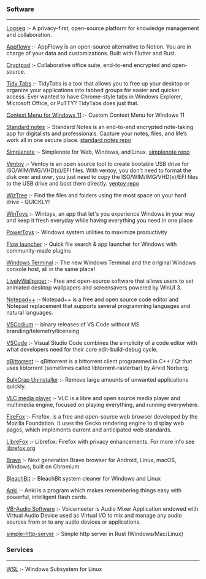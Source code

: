 ### Software
----------------------------------------------
[Logseq](https://github.com/logseq/logseq) :- A privacy-first, open-source platform for knowledge management and collaboration.

[Appflowy](https://github.com/AppFlowy-IO/appflowy) :- AppFlowy is an open-source alternative to Notion. You are in charge of your data and customizations. Built with Flutter and Rust.

[Cryptpad](https://github.com/cryptpad/cryptpad) :- Collaborative office suite, end-to-end encrypted and open-source.

[Tidy Tabs](https://apps.microsoft.com/store/detail/tidytabs/XPDLJXH603QVT8) :- TidyTabs is a tool that allows you to free up your desktop or organize your applications into tabbed groups for easier and quicker access. Ever wanted to have Chrome-style tabs in Windows Explorer, Microsoft Office, or PuTTY? TidyTabs does just that.

[Context Menu for Windows 11](https://github.com/ikas-mc/ContextMenuForWindows11) :- Custom Context Menu for Windows 11

[Standard notes](https://standardnotes.com/) :- Standard Notes is an end-to-end encrypted note-taking app for digitalists and professionals. Capture your notes, files, and life’s work all in one secure place. [standard notes repo](https://github.com/standardnotes/app)

[Simplenote](https://simplenote.com/) :- Simplenote for Web, Windows, and Linux. [simplenote repo](https://github.com/Automattic/simplenote-electron)

[Ventoy](https://www.ventoy.net/en/index.html) :- Ventoy is an open source tool to create bootable USB drive for ISO/WIM/IMG/VHD(x)/EFI files. With ventoy, you don't need to format the disk over and over, you just need to copy the ISO/WIM/IMG/VHD(x)/EFI files to the USB drive and boot them directly. [ventoy repo](https://github.com/ventoy/Ventoy)

[WizTree](https://diskanalyzer.com/) :- Find the files and folders using the most space on your hard drive - QUICKLY!

[WinToys](https://apps.microsoft.com/store/detail/wintoys/9P8LTPGCBZXD) :- Wintoys, an app that let's you experience Windows in your way and keep it fresh everyday while having everything you need in one place

[PowerToys](https://github.com/microsoft/PowerToys) :- Windows system utilities to maximize productivity 

[Flow launcher](https://github.com/Flow-Launcher/Flow.Launcher) :- Quick file search & app launcher for Windows with community-made plugins 

[Windows Terminal](https://github.com/microsoft/terminal) :- The new Windows Terminal and the original Windows console host, all in the same place! 

[LivelyWallpaper](https://github.com/rocksdanister/lively) :- Free and open-source software that allows users to set animated desktop wallpapers and screensavers powered by WinUI 3. 

[Notepad++](https://github.com/notepad-plus-plus/notepad-plus-plus) :- Notepad++ is a free and open source code editor and Notepad replacement that supports several programming languages and natural languages.

[VSCodium](https://github.com/VSCodium/vscodium) :- binary releases of VS Code without MS branding/telemetry/licensing 

[VSCode](https://github.com/microsoft/vscode) :- Visual Studio Code combines the simplicity of a code editor with what developers need for their core edit-build-debug cycle. 

[qBittorrent](https://github.com/qbittorrent/qBittorrent) :- qBittorrent is a bittorrent client programmed in C++ / Qt that uses libtorrent (sometimes called libtorrent-rasterbar) by Arvid Norberg.

[BulkCrap Uninstaller](https://github.com/Klocman/Bulk-Crap-Uninstaller) :- Remove large amounts of unwanted applications quickly. 

[VLC media player](https://github.com/videolan/vlc) :- VLC is a libre and open source media player and multimedia engine, focused on playing everything, and running everywhere.

[FireFox](https://www.mozilla.org/en-US/firefox/new/) :- Firefox, is a free and open-source web browser developed by the Mozilla Foundation. It uses the Gecko rendering engine to display web pages, which implements current and anticipated web standards.

[LibreFox](https://github.com/intika/Librefox) :- Librefox: Firefox with privacy enhancements. For more info see [librefox.org](https://librefox.org/)

[Brave](https://github.com/brave/brave-browser) :- Next generation Brave browser for Android, Linux, macOS, Windows, built on Chromium. 

[BleachBit](https://github.com/bleachbit/bleachbit) :- BleachBit system cleaner for Windows and Linux 

[Anki](https://github.com/ankitects/anki) :- Anki is a program which makes remembering things easy with powerful, intelligent flash cards.

[VB-Audio Software](https://vb-audio.com/Voicemeeter/index.htm) :- Voicemeeter is Audio Mixer Application endowed with Virtual Audio Device used as Virtual I/O to mix and manage any audio sources from or to any audio devices or applications.

[simple-http-server](https://github.com/TheWaWaR/simple-http-server) :- Simple http server in Rust (Windows/Mac/Linux) 


### Services
----------------------------------------------
[WSL](https://aka.ms/wsl) :- Windows Subsystem for Linux